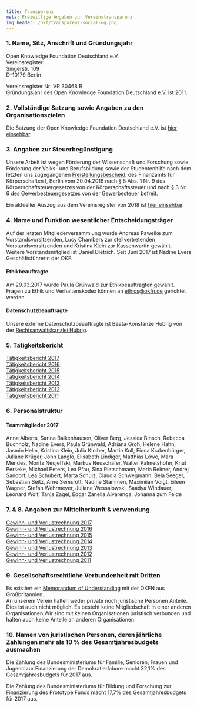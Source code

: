 ```yaml
---
title: Transparenz
meta: Freiwillige Angaben zur Vereinstransparenz
img_header: /okf/transparenz-social-og.png
---
```


### 1. Name, Sitz, Anschrift und Gründungsjahr

Open Knowledge Foundation Deutschland e.V. <br>
Vereinsregister: <br>
Singerstr. 109 <br>
D-10179 Berlin <br>

Vereinsregister Nr: VR 30468 B <br>
Gründungsjahr des Open Knowledge Foundation Deutschland e.V. ist 2011.

### 2. Vollständige Satzung sowie Angaben zu den Organisationszielen
Die Satzung der Open Knowledge Foundation Deutschland e.V. ist [hier einsehbar](/files/documents/01_Satzung.pdf).


### 3. Angaben zur Steuerbegünstigung
Unsere Arbeit ist wegen Förderung der Wissenschaft und Forschung sowie Förderung der Volks- und Berufsbildung sowie der Studentenhilfe nach dem letzten uns zugegangenen [Freistellungsbescheid](/files/documents/Freistellungsbescheid_2018-12-13.pdf). des Finanzamts für Körperschaften I, Berlin vom 20.04.2018 nach § 5 Abs. 1 Nr. 9 des Körperschaftsteuergesetzes von der Körperschaftssteuer und nach § 3 Nr. 6 des Gewerbesteuergesetzes von der Gewerbesteuer befreit.

Ein aktueller Auszug aus dem Vereinsregister von 2018 ist [hier einsehbar](/files/documents/Vereinsregisterauszug_OKFDE_2018.pdf).

### 4. Name und Funktion wesentlicher Entscheidungsträger
Auf der letzten Mitgliederversammlung wurde Andreas Pawelke zum Vorstandsvorsitzenden, Lucy Chambers zur stellvertretenden Vorstandsvorsitzenden und Kristina Klein zur Kassenwartin gewählt. Weitere Vorstandsmitglied ist Daniel Dietrich. Seit Juni 2017 ist Nadine Evers Geschäftsführerin der OKF.

#### Ethikbeauftragte
Am 29.03.2017 wurde Paula Grünwald zur Ethikbeauftragten gewählt. Fragen zu Ethik und Verhaltenskodex können an ethics@okfn.de gerichtet werden.

#### Datenschutzbeauftragte
Unsere externe Datenschutzbeauftragte ist Beata-Konstanze Hubrig von der [Rechtsanwaltskanzlei Hubrig](https://kanzlei-hubrig.de/).

### 5. Tätigkeitsbericht

[Tätigkeitsbericht 2017](/files/documents/OKFDE-Taetigkeitsbericht-2017.pdf) <br>
[Tätigkeitsbericht 2016](/files/documents/OKFDE-Taetigkeitsbericht-2016.pdf) <br>
[Tätigkeitsbericht 2015](/files/documents/OKFDE-Taetigkeitsbericht-2015.pdf) <br>
[Tätigkeitsbericht 2014](/files/documents/OKFDE-Taetigkeitsbericht-2014.pdf) <br>
[Tätigkeitsbericht 2013](/files/documents/OKFDE-Taetigkeitsbericht-2013.pdf) <br>
[Tätigkeitsbericht 2012](/files/documents/OKFDE-Taetigkeitsbericht-2012.pdf) <br>
[Tätigkeitsbericht 2011](/files/documents/OKFDE-Taetigkeitsbericht-2011.pdf)


### 6. Personalstruktur

#### Teammitglieder 2017

Anna Alberts, Sarina Balkenhausen, Oliver Berg, Jessica Binsch, Rebecca Buchholz, Nadine Evers, Paula Grünwald, Adriana Groh, Helene Hahn, Jasmin Helm, Kristina Klein, Julia Kloiber, Martin Koll, Fiona Krakenbürger, Juliane Krüger, John Langlo, Elisabeth Lindiger, Matthias Löwe, Mara Mendes, Moritz Neujeffski, Markus Neuschäfer, Walter Palmetshofer, Knut Perseke, Michael Peters, Lea Pfau, Sina Pietschmann, Maria Reimer, Andrej Sandorf, Lea Schubert, Marta Schulz, Claudia Schwegmann, Bela Seeger, Sebastian Seitz, Arne Semsrott, Nadine Stammen, Maximiian Voigt, Eileen Wagner, Stefan Wehrmeyer, Juliane Wessalowski, Saadya Windauer, Leonard Wolf, Tanja Zagel, Edgar Zanella Alvarenga, Johanna zum Felde

### 7. & 8. Angaben zur Mittelherkunft & verwendung

[Gewinn- und Verlustrechnung 2017](/files/documents/OKF-DE-Gewinnermittlung-kurz-2017.pdf) <br>
[Gewinn- und Verlustrechnung 2016](/files/documents/OKF-DE-Gewinnermittlung-kurz-2016.pdf) <br>
[Gewinn- und Verlustrechnung 2015](/files/documents/OKF-DE-Gewinnermittlung-kurz-2015.pdf) <br>
[Gewinn- und Verlustrechnung 2014](/files/documents/OKF-DE-Gewinnermittlung-kurz-2014.pdf) <br>
[Gewinn- und Verlustrechnung 2013](/files/documents/OKF-DE-Gewinnermittlung-kurz-2013.pdf) <br>
[Gewinn- und Verlustrechnung 2012](/files/documents/OKF-DE-Gewinnermittlung-kurz-2012.pdf) <br>
[Gewinn- und Verlustrechnung 2011](/files/documents/OKF-DE-Gewinnermittlung-kurz-2011.pdf)

### 9. Gesellschaftsrechtliche Verbundenheit mit Dritten
Es existiert ein [Memorandum of Understanding](/files/documents/05_Memorandum_of_Understanding.pdf) mit der OKFN aus Großbritannien.<br>
An unserem Verein halten weder private noch juristische Personen Anteile. Dies ist auch nicht
möglich. Es besteht keine Mitgliedschaft in einer anderen Organisationen.Wir sind mit keinen Organisationen juristisch verbunden und halten auch keine Anteile an anderen Organisationen.

### 10. Namen von juristischen Personen, deren jährliche Zahlungen mehr als 10 % des Gesamtjahresbudgets ausmachen

Die Zahlung des Bundesministeriums für Familie, Senioren, Frauen und Jugend zur Finanzierung der Demokratierlabore macht 32,1% des Gesamtjahresbudgets für 2017 aus.

Die Zahlung des Bundesministeriums für Bildung und Forschung zur Finanzierung des Prototype Funds macht 17,7% des Gesamtjahresbudgets für 2017 aus.
